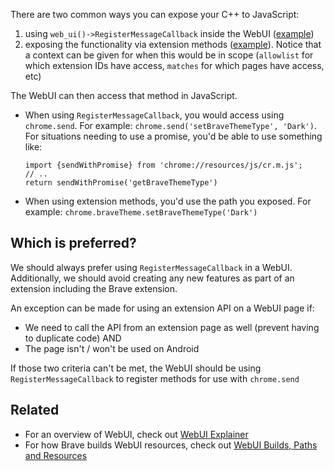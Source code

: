 There are two common ways you can expose your C++ to JavaScript:
1. using `web_ui()->RegisterMessageCallback` inside the WebUI ([example](https://github.com/brave/brave-core/blob/1cb5818aa0b70666c6aeea5ea9c06cc4e712171a/browser/ui/webui/settings/brave_appearance_handler.cc#L37-L67))
2. exposing the functionality via extension methods ([example](https://github.com/brave/brave-core/blob/46406ce35d11ac8dba4f1d0dc8f11bfa90286ca0/common/extensions/api/_api_features.json#L96-L104)). Notice that a context can be given for when this would be in scope (`allowlist` for which extension IDs have access, `matches` for which pages have access, etc)

The WebUI can then access that method in JavaScript.
- When using `RegisterMessageCallback`, you would access using `chrome.send`. For example: `chrome.send('setBraveThemeType', 'Dark')`. For situations needing to use a promise, you'd be able to use something like:
    ```
    import {sendWithPromise} from 'chrome://resources/js/cr.m.js';
    // ..
    return sendWithPromise('getBraveThemeType')
    ```
- When using extension methods, you'd use the path you exposed. For example: `chrome.braveTheme.setBraveThemeType('Dark')`

## Which is preferred?
We should always prefer using `RegisterMessageCallback` in a WebUI. Additionally, we should avoid creating any new features as part of an extension including the Brave extension.

An exception can be made for using an extension API on a WebUI page if:
- We need to call the API from an extension page as well (prevent having to duplicate code) AND
- The page isn't / won't be used on Android

If those two criteria can't be met, the WebUI should be using `RegisterMessageCallback` to register methods for use with `chrome.send`

## Related
- For an overview of WebUI, check out [WebUI Explainer](https://chromium.googlesource.com/chromium/src/+/lkgr/docs/webui_explainer.md)
- For how Brave builds WebUI resources, check out [WebUI Builds, Paths and Resources](https://github.com/brave/brave-browser/wiki/WebUI-Builds,-Paths-and-Resources)



